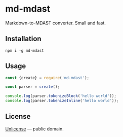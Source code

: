 # md-mdast

Markdown-to-MDAST converter. Small and fast.

## Installation

```shell
npm i -g md-mdast
```

## Usage

```js
const {create} = require('md-mdast');

const parser = create();

console.log(parser.tokenizeBlock('hello world'));
console.log(parser.tokenizeInline('hello world'));
```

## License

[Unlicense](http://unlicense.org/) &mdash; public domain.

